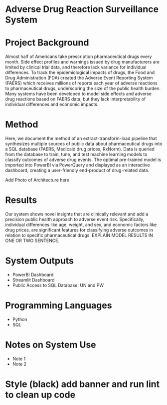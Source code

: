 # Adverse Drug Reaction Surveillance System

# Project Background
Almost half of Americans take prescription pharmaceutical drugs every month. Side effect profiles and warnings issued by drug manufacturers are limited by clinical trial data, and therefore lack variance for individual differences. To track the epidemiological impacts of drugs, the Food and Drug Administration (FDA) created the Adverse Event Reporting System (FAERS) which receives millions of reports each year of adverse reactions to pharmaceutical drugs, underscoring the size of the public health burden. Many systems have been developed to model side effects and adverse drug reactions based on FAERS data, but they lack interpretability of individual differences and economic impacts. 

# Method
Here, we document the method of an extract-transform-load pipeline that synthesizes multiple sources of public data about pharmaceutical drugs into a SQL database (FAERS, Medicaid drug prices, RxNorm). Data is queried from the database to train, tune, and test machine learning models to classify outcomes of adverse drug events. The optimal pre-trained model is imported into PowerBI via PowerQuery and displayed as an interactive dashboard, creating a user-friendly end-product of drug-related data. 

Add Photo of Architecture here

# Results
Our system shows novel insights that are clinically relevant and add a precision public health approach to adverse event risk. Specifically, individual differences like age, weight, and sex, and economic factors like drug prices, are significant features for classifying adverse outcomes in relation to specific pharmaceutical drugs. EXPLAIN MODEL RESULTS IN ONE OR TWO SENTENCE.

# System Outputs
* PowerBI Dashboard
* Streamlit Dashboard
* Public Access to SQL Database: UN and PW

# Programming Languages
* Python
* SQL
  
# Notes on System Use
* Note 1
* Note 2

# Style (black) add banner and run lint to clean up code
